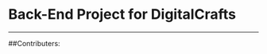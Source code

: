# Back-End Project for DigitalCrafts 
------------------------------------
<!-- INSERT STILL/gif of project -->





##Contributers: